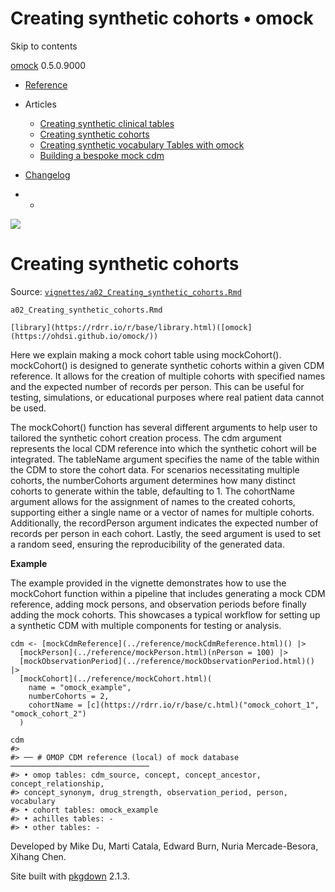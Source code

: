 # Creating synthetic cohorts • omock

Skip to contents

[omock](../index.html) 0.5.0.9000

  * [Reference](../reference/index.html)
  * Articles
    * [Creating synthetic clinical tables](../articles/a01_Creating_synthetic_clinical_tables.html)
    * [Creating synthetic cohorts](../articles/a02_Creating_synthetic_cohorts.html)
    * [Creating synthetic vocabulary Tables with omock](../articles/a03_Creating_a_synthetic_vocabulary.html)
    * [Building a bespoke mock cdm](../articles/a04_Building_a_bespoke_mock_cdm.html)
  * [Changelog](../news/index.html)


  *   * [](https://github.com/ohdsi/omock/)



![](../logo.png)

# Creating synthetic cohorts

Source: [`vignettes/a02_Creating_synthetic_cohorts.Rmd`](https://github.com/ohdsi/omock/blob/main/vignettes/a02_Creating_synthetic_cohorts.Rmd)

`a02_Creating_synthetic_cohorts.Rmd`
    
    
    [library](https://rdrr.io/r/base/library.html)([omock](https://ohdsi.github.io/omock/))

Here we explain making a mock cohort table using mockCohort(). mockCohort() is designed to generate synthetic cohorts within a given CDM reference. It allows for the creation of multiple cohorts with specified names and the expected number of records per person. This can be useful for testing, simulations, or educational purposes where real patient data cannot be used.

The mockCohort() function has several different arguments to help user to tailored the synthetic cohort creation process. The cdm argument represents the local CDM reference into which the synthetic cohort will be integrated. The tableName argument specifies the name of the table within the CDM to store the cohort data. For scenarios necessitating multiple cohorts, the numberCohorts argument determines how many distinct cohorts to generate within the table, defaulting to 1. The cohortName argument allows for the assignment of names to the created cohorts, supporting either a single name or a vector of names for multiple cohorts. Additionally, the recordPerson argument indicates the expected number of records per person in each cohort. Lastly, the seed argument is used to set a random seed, ensuring the reproducibility of the generated data.

**Example**

The example provided in the vignette demonstrates how to use the mockCohort function within a pipeline that includes generating a mock CDM reference, adding mock persons, and observation periods before finally adding the mock cohorts. This showcases a typical workflow for setting up a synthetic CDM with multiple components for testing or analysis.
    
    
    cdm <- [mockCdmReference](../reference/mockCdmReference.html)() |>
      [mockPerson](../reference/mockPerson.html)(nPerson = 100) |>
      [mockObservationPeriod](../reference/mockObservationPeriod.html)() |>
      [mockCohort](../reference/mockCohort.html)(
        name = "omock_example",
        numberCohorts = 2,
        cohortName = [c](https://rdrr.io/r/base/c.html)("omock_cohort_1", "omock_cohort_2")
      )
    
    cdm
    #> 
    #> ── # OMOP CDM reference (local) of mock database ───────────────────────────────
    #> • omop tables: cdm_source, concept, concept_ancestor, concept_relationship,
    #> concept_synonym, drug_strength, observation_period, person, vocabulary
    #> • cohort tables: omock_example
    #> • achilles tables: -
    #> • other tables: -

Developed by Mike Du, Marti Catala, Edward Burn, Nuria Mercade-Besora, Xihang Chen.

Site built with [pkgdown](https://pkgdown.r-lib.org/) 2.1.3.
